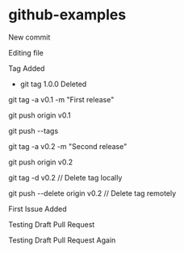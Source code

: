 # github-examples

New commit

Editing file

Tag Added

- git tag 1.0.0 Deleted

git tag -a v0.1 -m "First release"

git push origin v0.1

git push --tags

git tag -a v0.2 -m "Second release"

git push origin v0.2

git tag -d v0.2 // Delete tag locally

git push --delete origin v0.2 // Delete tag remotely

First Issue Added

Testing Draft Pull Request

Testing Draft Pull Request Again

